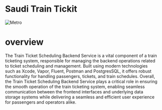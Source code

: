 # Saudi Train Tickit
![Metro](https://github.com/AlJawharhALOtaibi/SaudiTrain/assets/121889997/eeda35d0-b7a9-48be-abc4-e23d080a0830)
# overview 
The Train Ticket Scheduling Backend Service is a vital component of a train ticketing system, responsible for managing the backend operations related to ticket scheduling and management. Built using modern technologies such as Xcode, Vapor, Fluent, Postman and PostgresSQL, it offers robust functionality for handling passengers, tickets, and train schedules.
Overall, the Train Ticket Scheduling Backend Service plays a critical role in ensuring the smooth operation of the train ticketing system, enabling seamless communication between the frontend interfaces and underlying data storage systems while delivering a seamless and efficient user experience for passengers and operators alike.
